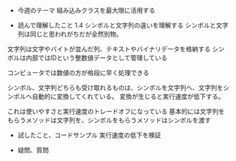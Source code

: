 - 今週のテーマ
組み込みクラスを最大限に活用する

- 読んで理解したこと
1.4 シンボルと文字列の違いを理解する
シンボルと文字列は同じと思われがちだが全然別物。

文字列は文字やバイトが並んだ列、テキストやバイナリデータを格納する
シンボルは内部ではIDという整数値データとして管理している

コンピュータでは数値の方が格段に早く処理できる

シンボル、文字列どちらも受け取れるものは、シンボルを文字列へ、文字列をシンボルへ自動的に変換してくれている。
変換が生じると実行速度が低下する。

これは使いやすさと実行速度のトレードオフになっている
基本的には文字列をもらうメソッドは文字列を、シンボルをもらうメソッドはシンボルを渡す

- 試したこと、コードサンプル
実行速度の低下を検証

- 疑問、質問
